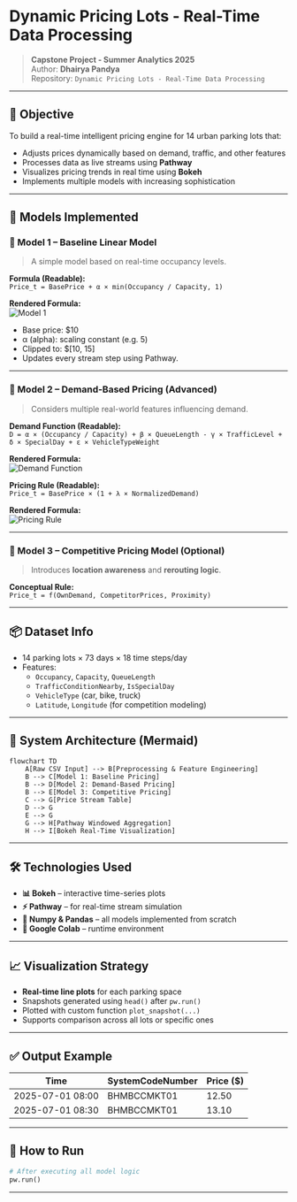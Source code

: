 # Dynamic Pricing Lots - Real-Time Data Processing

> **Capstone Project - Summer Analytics 2025**  
> Author: **Dhairya Pandya**  
> Repository: `Dynamic Pricing Lots - Real-Time Data Processing`

---

## 🚀 Objective

To build a real-time intelligent pricing engine for 14 urban parking lots that:
- Adjusts prices dynamically based on demand, traffic, and other features
- Processes data as live streams using **Pathway**
- Visualizes pricing trends in real time using **Bokeh**
- Implements multiple models with increasing sophistication

---

## 🧠 Models Implemented

### 🔹 Model 1 – Baseline Linear Model

> A simple model based on real-time occupancy levels.

**Formula (Readable):**  
`Price_t = BasePrice + α × min(Occupancy / Capacity, 1)`

**Rendered Formula:**  
![Model 1](https://latex.codecogs.com/png.image?%5Cdpi%7B150%7D%20Price_t%3DBasePrice%2B%5Calpha%5Ccdot%20%5Cmin%5Cleft(%5Cfrac%7BOccupancy%7D%7BCapacity%7D%2C1%5Cright))

- Base price: $10  
- α (alpha): scaling constant (e.g. 5)  
- Clipped to: $[10, 15]  
- Updates every stream step using Pathway.

---

### 🔹 Model 2 – Demand-Based Pricing (Advanced)

> Considers multiple real-world features influencing demand.

**Demand Function (Readable):**  
`D = α × (Occupancy / Capacity) + β × QueueLength - γ × TrafficLevel + δ × SpecialDay + ε × VehicleTypeWeight`

**Rendered Formula:**  
![Demand Function](https://latex.codecogs.com/png.image?%5Cdpi%7B150%7D%20D%20%3D%20%5Calpha%20%5Ccdot%20%5Cleft(%5Cfrac%7BOccupancy%7D%7BCapacity%7D%5Cright)%20%2B%20%5Cbeta%20%5Ccdot%20QueueLength%20-%20%5Cgamma%20%5Ccdot%20TrafficLevel%20%2B%20%5Cdelta%20%5Ccdot%20SpecialDay%20%2B%20%5Cepsilon%20%5Ccdot%20VehicleTypeWeight)

**Pricing Rule (Readable):**  
`Price_t = BasePrice × (1 + λ × NormalizedDemand)`

**Rendered Formula:**  
![Pricing Rule](https://latex.codecogs.com/png.image?%5Cdpi%7B150%7D%20Price_t%3DBasePrice%20%5Ccdot%20%281%20%2B%20%5Clambda%20%5Ccdot%20NormalizedDemand%29)

---

### 🔹 Model 3 – Competitive Pricing Model (Optional)

> Introduces **location awareness** and **rerouting logic**.

**Conceptual Rule:**  
`Price_t = f(OwnDemand, CompetitorPrices, Proximity)`

---

## 📦 Dataset Info

- 14 parking lots × 73 days × 18 time steps/day
- Features:
  - `Occupancy`, `Capacity`, `QueueLength`
  - `TrafficConditionNearby`, `IsSpecialDay`
  - `VehicleType` (car, bike, truck)
  - `Latitude`, `Longitude` (for competition modeling)

---

## 🧱 System Architecture (Mermaid)

```mermaid
flowchart TD
    A[Raw CSV Input] --> B[Preprocessing & Feature Engineering]
    B --> C[Model 1: Baseline Pricing]
    B --> D[Model 2: Demand-Based Pricing]
    B --> E[Model 3: Competitive Pricing]
    C --> G[Price Stream Table]
    D --> G
    E --> G
    G --> H[Pathway Windowed Aggregation]
    H --> I[Bokeh Real-Time Visualization]
```

---

## 🛠️ Technologies Used

- **📊 Bokeh** – interactive time-series plots
- **⚡ Pathway** – for real-time stream simulation
- **🧮 Numpy & Pandas** – all models implemented from scratch
- **📁 Google Colab** – runtime environment

---

## 📈 Visualization Strategy

- **Real-time line plots** for each parking space
- Snapshots generated using `head()` after `pw.run()`
- Plotted with custom function `plot_snapshot(...)`
- Supports comparison across all lots or specific ones

---

## ✅ Output Example

| Time              | SystemCodeNumber | Price ($) |
|-------------------|------------------|-----------|
| 2025-07-01 08:00  | BHMBCCMKT01      | 12.50     |
| 2025-07-01 08:30  | BHMBCCMKT01      | 13.10     |

---

## 📍 How to Run

```python
# After executing all model logic
pw.run()

```

---
